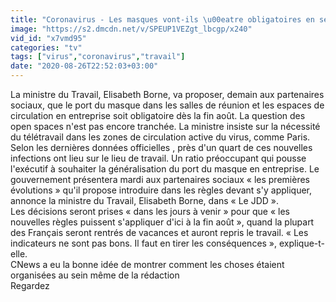 ```yaml
---
title: "Coronavirus - Les masques vont-ils \u00eatre obligatoires en septembre dans toutes les entreprises ? Reportage au sein de la r\u00e9daction de CNews"
image: "https://s2.dmcdn.net/v/SPEUP1VEZgt_lbcgp/x240"
vid_id: "x7vmd95"
categories: "tv"
tags: ["virus","coronavirus","travail"]
date: "2020-08-26T22:52:03+03:00"
---
```

La ministre du Travail, Elisabeth Borne, va proposer, demain aux partenaires sociaux, que le port du masque dans les salles de réunion et les espaces de circulation en entreprise soit obligatoire dès la fin août. La question des open spaces n'est pas encore tranchée. La ministre insiste sur la nécessité du télétravail dans les zones de circulation active du virus, comme Paris.  <br>Selon les dernières données officielles , près d'un quart de ces nouvelles infections ont lieu sur le lieu de travail. Un ratio préoccupant qui pousse l'exécutif à souhaiter la généralisation du port du masque en entreprise. Le gouvernement présentera mardi aux partenaires sociaux « les premières évolutions » qu'il propose introduire dans les règles devant s'y appliquer, annonce la ministre du Travail, Elisabeth Borne, dans « Le JDD ».  <br>Les décisions seront prises « dans les jours à venir » pour que « les nouvelles règles puissent s'appliquer d'ici à la fin août », quand la plupart des Français seront rentrés de vacances et auront repris le travail. « Les indicateurs ne sont pas bons. Il faut en tirer les conséquences », explique-t-elle.  <br>CNews a eu la bonne idée de montrer comment les choses étaient organisées au sein même de la rédaction  <br>Regardez
